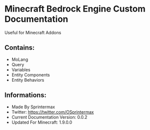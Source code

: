 # Minecraft Bedrock Engine Custom Documentation
Useful for Minecraft Addons

## Contains:
- MoLang
- Query
- Variables
- Entity Components
- Entity Behaviors

## Informations:
- Made By Sprintermax
- Twitter: https://twitter.com/OSprintermax
- Current Documentation Version: 0.0.2
- Updated For Minecraft: 1.9.0.0